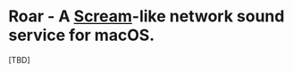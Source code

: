 # Roar - A [Scream](https://github.com/duncanthrax/scream)-like network sound service for macOS.

[TBD]
